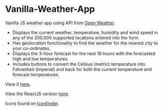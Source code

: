 <h1>
Vanilla-Weather-App
</h1>
<p>
Vanilla JS weather app using API from <a href="https://openweathermap.org/api">Open Weather</a>.
</p>
<ul>
<li>
Displays the current weather, temperature, humidity and wind speed in any of the 200,000 supported locations entered into the form.
</li>
<li>
Has geolocation functionality to find the weather for the nearest city to your co-ordinates.
</li>
<li>
Displays the 3-hour forecast for the next 18 hours with the forecasted high and low temperatures.
</li>
<li>
Includes buttons to convert the Celsius (metric) temperature into Fahrenheit (imperial) and back for both the current temperature and forecast temperatures.
</li>
</ul>
<p>
View it <a href="https://km-vanilla-weather.netlify.app/">here</a>.
</p>
<p>View the ReactJS version <a href="https://github.com/kayleighmonaghan/react-weather-app">here</a>.</p>

<p>Icons found on <a href="https://www.iconfinder.com/iconsets/weather-color-2">Iconfinder</a>.</p>
